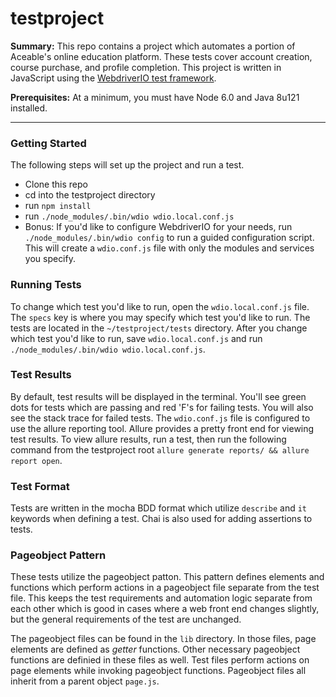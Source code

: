 # testproject

**Summary:** This repo contains a project which automates a portion of Aceable's online education platform. These tests cover account creation, course purchase, and profile completion. This project is written in JavaScript using the [WebdriverIO test framework](http://webdriver.io/). 

**Prerequisites:** At a minimum, you must have Node 6.0 and Java 8u121 installed. 
***
### Getting Started
  The following steps will set up the project and run a test.
+ Clone this repo
+ cd into the testproject directory
+ run `npm install`
+ run `./node_modules/.bin/wdio wdio.local.conf.js`
+ Bonus: If you'd like to configure WebdriverIO for your needs, run `./node_modules/.bin/wdio config` to run a guided configuration script. This will create a `wdio.conf.js` file with only the modules and services you specify.

### Running Tests
  To change which test you'd like to run, open the `wdio.local.conf.js` file. The `specs` key is where you may specify which test you'd like to run. The tests are located in the `~/testproject/tests` directory. After you change which test you'd like to run, save `wdio.local.conf.js` and run `./node_modules/.bin/wdio wdio.local.conf.js`.
  
### Test Results
  By default, test results will be displayed in the terminal. You'll see green dots for tests which are passing and red 'F's for failing tests. You will also see the stack trace for failed tests.
  The `wdio.conf.js` file is configured to use the allure reporting tool. Allure provides a pretty front end for viewing test results. To view allure results, run a test, then run the following command from the testproject root `allure generate reports/ && allure report open`.
  
### Test Format
  Tests are written in the mocha BDD format which utilize `describe` and `it` keywords when defining a test. Chai is also used for adding assertions to tests.
  
### Pageobject Pattern
  These tests utilize the pageobject patton. This pattern defines elements and functions which perform actions in a pageobject file separate from the test file. This keeps the test requirements and automation logic separate from each other which is good in cases where a web front end changes slightly, but the general requirements of the test are unchanged.
  
  The pageobject files can be found in the `lib` directory. In those files, page elements are defined as _getter_ functions. Other necessary pageobject functions are definied in these files as well. Test files perform actions on page elements while invoking pageobject functions. Pageobject files all inherit from a parent object `page.js`.
  
